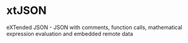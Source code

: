 # xtJSON
eXTended JSON - JSON with comments, function calls, mathematical expression evaluation and embedded remote data
